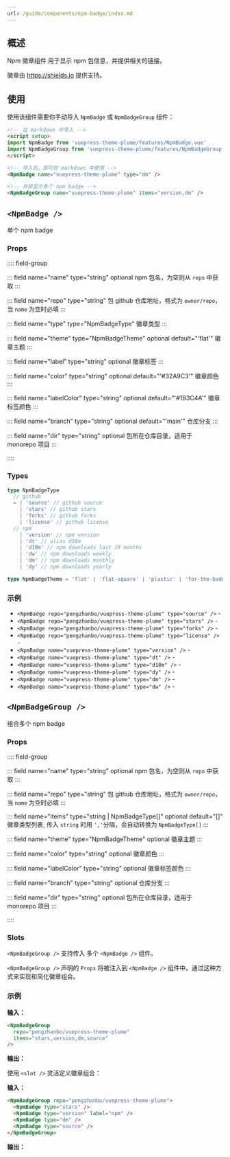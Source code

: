 ```yaml
---
url: /guide/components/npm-badge/index.md
---
```

## 概述

Npm 徽章组件 用于显示 npm 包信息，并提供相关的链接。

徽章由 <https://shields.io> 提供支持。

## 使用

使用该组件需要你手动导入 `NpmBadge` 或 `NpmBadgeGroup` 组件：

```md :no-line-numbers
<!-- 在 markdown 中导入 -->
<script setup>
import NpmBadge from 'vuepress-theme-plume/features/NpmBadge.vue'
import NpmBadgeGroup from 'vuepress-theme-plume/features/NpmBadgeGroup.vue'
</script>

<!-- 导入后，即可在 markdown 中使用 -->
<NpmBadge name="vuepress-theme-plume" type="dm" />

<!-- 并排显示多个 npm badge -->
<NpmBadgeGroup name="vuepress-theme-plume" items="version,dm" />
```

## `<NpmBadge />`

单个 npm badge

### Props

:::: field-group

::: field name="name" type="string" optional
npm 包名，为空则从 `repo` 中获取
:::

::: field name="repo" type="string"
包 github 仓库地址，格式为 `owner/repo`，当 `name` 为空时必填
:::

::: field name="type" type="NpmBadgeType"
徽章类型
:::

::: field name="theme" type="NpmBadgeTheme" optional default="'flat'"
徽章主题
:::

::: field name="label" type="string" optional
徽章标签
:::

::: field name="color" type="string" optional default="'#32A9C3'"
徽章颜色
:::

::: field name="labelColor" type="string" optional default="'#1B3C4A'"
徽章标签颜色
:::

::: field name="branch" type="string" optional default="'main'"
仓库分支
:::

::: field name="dir" type="string" optional
包所在仓库目录，适用于 monorepo 项目
:::

::::

### Types

```ts
type NpmBadgeType
  // github
  = | 'source' // github source
    | 'stars' // github stars
    | 'forks' // github forks
    | 'license' // github license
  // npm
    | 'version' // npm version
    | 'dt' // alias d18m
    | 'd18m' // npm downloads last 18 months
    | 'dw' // npm downloads weekly
    | 'dm' // npm downloads monthly
    | 'dy' // npm downloads yearly

type NpmBadgeTheme = 'flat' | 'flat-square' | 'plastic' | 'for-the-badge' | 'social'
```

### 示例

* `<NpmBadge repo="pengzhanbo/vuepress-theme-plume" type="source" />` -&#x20;
* `<NpmBadge repo="pengzhanbo/vuepress-theme-plume" type="stars" />` -&#x20;
* `<NpmBadge repo="pengzhanbo/vuepress-theme-plume" type="forks" />` -&#x20;
* `<NpmBadge repo="pengzhanbo/vuepress-theme-plume" type="license" />` -&#x20;
* `<NpmBadge name="vuepress-theme-plume" type="version" />` -&#x20;
* `<NpmBadge name="vuepress-theme-plume" type="dt" />` -&#x20;
* `<NpmBadge name="vuepress-theme-plume" type="d18m" />` -&#x20;
* `<NpmBadge name="vuepress-theme-plume" type="dy" />` -&#x20;
* `<NpmBadge name="vuepress-theme-plume" type="dm" />` -&#x20;
* `<NpmBadge name="vuepress-theme-plume" type="dw" />` -&#x20;

## `<NpmBadgeGroup />`

组合多个 npm badge

### Props

:::: field-group

::: field name="name" type="string" optional
npm 包名，为空则从 `repo` 中获取
:::

::: field name="repo" type="string"
包 github 仓库地址，格式为 `owner/repo`，当 `name` 为空时必填
:::

::: field name="items" type="string | NpmBadgeType\[]" optional default="\[]"
徽章类型列表, 传入 `string` 时用 `','`分隔，会自动转换为 `NpmBadgeType[]`
:::

::: field name="theme" type="NpmBadgeTheme" optional
徽章主题
:::

::: field name="color" type="string" optional
徽章颜色
:::

::: field name="labelColor" type="string" optional
徽章标签颜色
:::

::: field name="branch" type="string" optional
仓库分支
:::

::: field name="dir" type="string" optional
包所在仓库目录，适用于 monorepo 项目
:::

::::

### Slots

`<NpmBadgeGroup />` 支持传入 多个 `<NpmBadge />` 组件。

`<NpmBadgeGroup />` 声明的 `Props` 将被注入到 `<NpmBadge />` 组件中。通过这种方式来实现和简化徽章组合。

### 示例

**输入：**

```md :no-line-numbers
<NpmBadgeGroup
  repo="pengzhanbo/vuepress-theme-plume"
  items="stars,version,dm,source"
/>
```

**输出：**

使用 `<slot />` 灵活定义徽章组合：

**输入：**

```md :no-line-numbers
<NpmBadgeGroup repo="pengzhanbo/vuepress-theme-plume">
  <NpmBadge type="stars" />
  <NpmBadge type="version" label="npm" />
  <NpmBadge type="dm" />
  <NpmBadge type="source" />
</NpmBadgeGroup>
```

**输出：**
